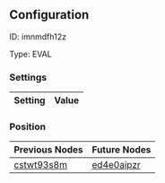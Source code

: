 # <nil>
## Configuration
ID:  imnmdfh12z

Type: EVAL 


### Settings
| Setting | Value  |
| :------------------------ | ---------------------------------------- |
 




### Position
| Previous Nodes | Future Nodes |
| :------------- | ------------ |
| [cstwt93s8m](./cstwt93s8m.md) | [ed4e0aipzr](./ed4e0aipzr.md) |